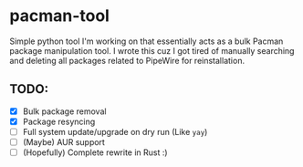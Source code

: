 # pacman-tool

Simple python tool I'm working on that essentially acts as a bulk Pacman package manipulation tool.
I wrote this cuz I got tired of manually searching and deleting all packages related to PipeWire for
reinstallation.

## TODO:

* [X] Bulk package removal
* [X] Package resyncing
* [ ] Full system update/upgrade on dry run (Like `yay`)
* [ ] (Maybe) AUR support
* [ ] (Hopefully) Complete rewrite in Rust :)
